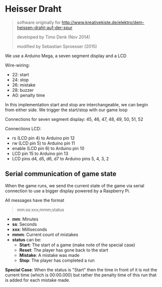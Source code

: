 # Heisser Draht

> software originally for http://www.kreativekiste.de/elektro/dem-heissen-draht-auf-der-spur
>
> developed by Timo Denk (Nov 2014)
>
> modified by Sebastian Sproesser (2015)

We use a Arduino Mega, a seven segment display and a LCD

Wire-wiring: 
- 22: start
- 24: stop
- 26: mistake
- 28: buzzer
- A0: penalty time

In this implementation start and stop are interchangeable, we can
begin from either side. We trigger the start/stop with our game loop

Connections for seven segment display:
45, 46, 47, 48, 49, 50, 51, 52

Connections LCD:
- rs (LCD pin 4) to Arduino pin 12
- rw (LCD pin 5) to Arduino pin 11
- enable (LCD pin 6) to Arduino pin 10
- LCD pin 15 to Arduino pin 13
- LCD pins d4, d5, d6, d7 to Arduino pins 5, 4, 3, 2

## Serial communication of game state

When the game runs, we send the current state of the game via serial
connection to use a bigger display powered by a Raspberry Pi.

All messages have the format

> mm:ss:xxx;mmm;status

- __mm__: Minutes
- __ss__: Seconds
- __xxx__: Milliseconds
- __mmm__: Current count of mistakes
- __status__ can be:
	- __Start__: The start of a game (make note of the special case)
	- __Reset__: The player has gone back to the start
	- __Mistake__: A mistake was made
	- __Stop__: The player has completed a run

__Special Case__: When the status is "Start" then the time in front of it
is not the current time (which is 00:00.000) but rather the penalty time
of this run that is added for each mistake made.
